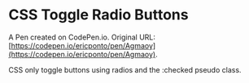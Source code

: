 # CSS Toggle Radio Buttons

A Pen created on CodePen.io. Original URL: [https://codepen.io/ericponto/pen/Agmaoy](https://codepen.io/ericponto/pen/Agmaoy).

CSS only toggle buttons using radios and the :checked pseudo class.